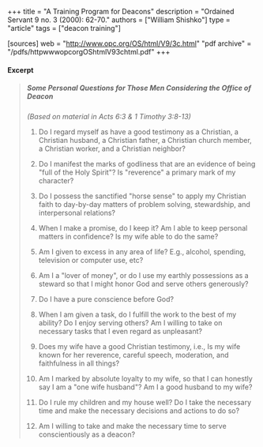 +++
title = "A Training Program for Deacons"
description = "Ordained Servant 9 no. 3 (2000): 62-70."
authors = ["William Shishko"]
type = "article"
tags = ["deacon training"]

[sources]
web = "http://www.opc.org/OS/html/V9/3c.html"
"pdf archive" = "/pdfs/httpwwwopcorgOShtmlV93chtml.pdf"
+++

#### Excerpt

> ##### Some Personal Questions for Those Men Considering the Office of Deacon
>
> _(Based on material in Acts 6:3 & 1 Timothy 3:8-13)_
>
> 1. Do I regard myself as have a good testimony as a Christian, a Christian husband, a Christian father, a Christian church member, a Christian worker, and a Christian neighbor?
>
> 2. Do I manifest the marks of godliness that are an evidence of being "full of the Holy Spirit"? Is "reverence" a primary mark of my character?
>
> 3. Do I possess the sanctified "horse sense" to apply my Christian faith to day-by-day matters of problem solving, stewardship, and interpersonal relations?
>
> 4. When I make a promise, do I keep it? Am I able to keep personal matters in confidence? Is my wife able to do the same?
>
> 5. Am I given to excess in any area of life? E.g., alcohol, spending, television or computer use, etc?
>
> 6. Am I a "lover of money", or do I use my earthly possessions as a steward so that I might honor God and serve others generously?
>
> 7. Do I have a pure conscience before God?
>
> 8. When I am given a task, do I fulfill the work to the best of my ability? Do I enjoy serving others? Am I willing to take on necessary tasks that I even regard as unpleasant?
>
> 9. Does my wife have a good Christian testimony, i.e., Is my wife known for her reverence, careful speech, moderation, and faithfulness in all things?
>
> 10. Am I marked by absolute loyalty to my wife, so that I can honestly say I am a "one wife husband"? Am I a good husband to my wife?
>
> 11. Do I rule my children and my house well? Do I take the necessary time and make the necessary decisions and actions to do so?
>
> 12. Am I willing to take and make the necessary time to serve conscientiously as a deacon?